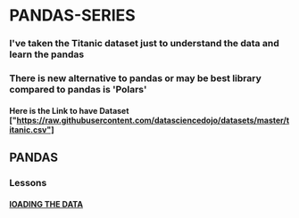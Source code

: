 # PANDAS-SERIES
### I've taken the Titanic dataset just to understand the data and learn the pandas 
### There is new alternative to pandas or may be best library compared to pandas is 'Polars'
#### Here is the Link to have Dataset ["https://raw.githubusercontent.com/datasciencedojo/datasets/master/titanic.csv"]


## PANDAS
### Lessons
#### [lOADING THE DATA](https://github.com/Dhanyatha-s/PANDAS-SERIES/blob/main/PANDAS%20LESSONS/Loding%20data.md)

